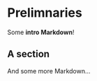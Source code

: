 <!-- ---
jupytext:
  formats: md:myst
  text_representation:
    extension: .md
    format_name: myst
kernelspec:
  display_name: Python 3
  language: python
  name: python3
--- -->

# Prelimnaries

Some **intro Markdown**!

<!-- 
```{code-cell} ipython3
:tags: [mytag]

print("A python cell")
``` 
-->

## A section

And some more Markdown...